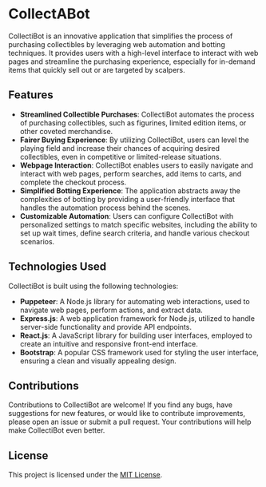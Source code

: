 # CollectABot

CollectiBot is an innovative application that simplifies the process of purchasing collectibles by leveraging web automation and botting techniques. It provides users with a high-level interface to interact with web pages and streamline the purchasing experience, especially for in-demand items that quickly sell out or are targeted by scalpers.

## Features

- **Streamlined Collectible Purchases**: CollectiBot automates the process of purchasing collectibles, such as figurines, limited edition items, or other coveted merchandise.
- **Fairer Buying Experience**: By utilizing CollectiBot, users can level the playing field and increase their chances of acquiring desired collectibles, even in competitive or limited-release situations.
- **Webpage Interaction**: CollectiBot enables users to easily navigate and interact with web pages, perform searches, add items to carts, and complete the checkout process.
- **Simplified Botting Experience**: The application abstracts away the complexities of botting by providing a user-friendly interface that handles the automation process behind the scenes.
- **Customizable Automation**: Users can configure CollectiBot with personalized settings to match specific websites, including the ability to set up wait times, define search criteria, and handle various checkout scenarios.

## Technologies Used

CollectiBot is built using the following technologies:

- **Puppeteer**: A Node.js library for automating web interactions, used to navigate web pages, perform actions, and extract data.
- **Express.js**: A web application framework for Node.js, utilized to handle server-side functionality and provide API endpoints.
- **React.js**: A JavaScript library for building user interfaces, employed to create an intuitive and responsive front-end interface.
- **Bootstrap**: A popular CSS framework used for styling the user interface, ensuring a clean and visually appealing design.

## Contributions

Contributions to CollectiBot are welcome! If you find any bugs, have suggestions for new features, or would like to contribute improvements, please open an issue or submit a pull request. Your contributions will help make CollectiBot even better.

## License

This project is licensed under the [MIT License](LICENSE).
